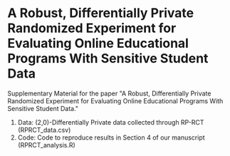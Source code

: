 # A Robust, Differentially Private Randomized Experiment for Evaluating Online Educational Programs With Sensitive Student Data

Supplementary Material for the paper "A Robust, Differentially Private Randomized Experiment for Evaluating Online Educational Programs With Sensitive Student Data."

1. Data: (2,0)-Differentially Private data collected through RP-RCT (RPRCT_data.csv)
2. Code: Code to reproduce results in Section 4 of our manuscript (RPRCT_analysis.R)
